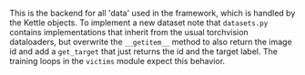 This is the backend for all 'data' used in the framework, which is handled by the Kettle objects.
To implement a new dataset note that ```datasets.py``` contains implementations that inherit from the usual torchvision dataloaders, but overwrite the ```__getitem__``` method to also return the image id and add a ```get_target``` that just returns the id and the target label. The training loops in the ```victims``` module expect this behavior. 